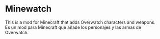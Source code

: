# Minewatch
This is a mod for Minecraft that adds Overwatch characters and weapons.
Es un mod para Minecraft que añade los personajes y las armas de Overwatch.

